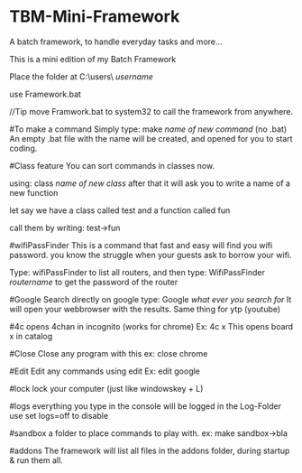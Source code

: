 # TBM-Mini-Framework
A batch framework, to handle everyday tasks and more...

This is a mini edition of my Batch Framework 


Place the folder at C:\users\ *username*

use Framework.bat

//Tip move Framwork.bat to system32 to call the framework from anywhere.

#To make a command
Simply type: make *name of new command* (no .bat)
An empty .bat file with the name will be created, and opened for you to start coding.

#Class feature
You can sort commands in classes now.

using: class *name of new class* 
after that it will ask you to write a name of a new function

let say we have a class called test and a function called fun

call them by writing: test->fun

#wifiPassFinder
This is a command that fast and easy will find you wifi password.
you know the struggle when your guests ask to borrow your wifi.

Type: wifiPassFinder to list all routers, 
and then type: WifiPassFinder *routername* to get the password of the router

#Google
Search directly on google type: Google *what ever you search for*
It will open your webbrowser with the results.
Same thing for ytp (youtube)

#4c
opens 4chan in incognito (works for chrome)
Ex: 4c x
This opens board x in catalog 

#Close
Close any program with this
ex: close chrome

#Edit
Edit any commands using edit
Ex: edit google


#lock
lock your computer (just like windowskey + L)

#logs
everything you type in the console will be logged in the Log-Folder
use set logs=off to disable

#sandbox
a folder to place commands to play with.
ex: make sandbox->bla

#addons
The framework will list all files in the addons folder, during startup & run them all.

